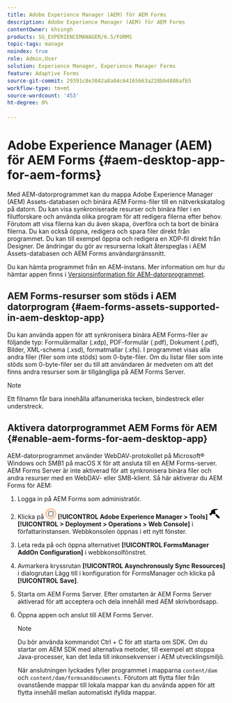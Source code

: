 ```yaml
---
title: Adobe Experience Manager (AEM) för AEM Forms
description: Adobe Experience Manager (AEM) för AEM Forms
contentOwner: khsingh
products: SG_EXPERIENCEMANAGER/6.5/FORMS
topic-tags: manage
noindex: true
role: Admin,User
solution: Experience Manager, Experience Manager Forms
feature: Adaptive Forms
source-git-commit: 29391c8e3042a8a04c64165663a228bb4886afb5
workflow-type: tm+mt
source-wordcount: '453'
ht-degree: 0%

---
```


# Adobe Experience Manager (AEM) för AEM Forms {#aem-desktop-app-for-aem-forms}

Med AEM-datorprogrammet kan du mappa Adobe Experience Manager (AEM) Assets-databasen och binära AEM Forms-filer till en nätverkskatalog på datorn. Du kan visa synkroniserade resurser och binära filer i en filutforskare och använda olika program för att redigera filerna efter behov. Förutom att visa filerna kan du även skapa, överföra och ta bort de binära filerna. Du kan också öppna, redigera och spara filer direkt från programmet. Du kan till exempel öppna och redigera en XDP-fil direkt från Designer. De ändringar du gör av resurserna lokalt återspeglas i AEM Assets-databasen och AEM Forms användargränssnitt.

Du kan hämta programmet från en AEM-instans. Mer information om hur du hämtar appen finns i [Versionsinformation för AEM-datorprogrammet](https://experienceleague.adobe.com/docs/experience-manager-desktop-app/using/release-notes.html?lang=en).

## AEM Forms-resurser som stöds i AEM datorprogram {#aem-forms-assets-supported-in-aem-desktop-app}

Du kan använda appen för att synkronisera binära AEM Forms-filer av följande typ: Formulärmallar (.xdp), PDF-formulär (.pdf), Dokument (.pdf), Bilder, XML-schema (.xsd), formatmallar (.xfs). I programmet visas alla andra filer (filer som inte stöds) som 0-byte-filer. Om du listar filer som inte stöds som 0-byte-filer ser du till att användaren är medveten om att det finns andra resurser som är tillgängliga på AEM Forms Server.

>[!NOTE]
>
>Ett filnamn får bara innehålla alfanumeriska tecken, bindestreck eller understreck.

## Aktivera datorprogrammet AEM Forms för AEM {#enable-aem-forms-for-aem-desktop-app}

AEM-datorprogrammet använder WebDAV-protokollet på Microsoft® Windows och SMB1 på macOS X för att ansluta till en AEM Forms-server. AEM Forms Server är inte aktiverad för att synkronisera binära filer och andra resurser med en WebDAV- eller SMB-klient. Så här aktiverar du AEM Forms för AEM:

1. Logga in på AEM Forms som administratör.
1. Klicka på ![adobeexperienceManager](assets/adobeexperiencemanager.png) **[!UICONTROL Adobe Experience Manager > Tools]** ![hammer](assets/hammer.png) **[!UICONTROL > Deployment > Operations > Web Console]** i författarinstansen. Webbkonsolen öppnas i ett nytt fönster.
1. Leta reda på och öppna alternativet **[!UICONTROL FormsManager AddOn Configuration]** i webbkonsolfönstret.
1. Avmarkera kryssrutan **[!UICONTROL Asynchronously Sync Resources]** i dialogrutan Lägg till i konfiguration för FormsManager och klicka på **[!UICONTROL Save]**.
1. Starta om AEM Forms Server. Efter omstarten är AEM Forms Server aktiverad för att acceptera och dela innehåll med AEM skrivbordsapp.
1. Öppna appen och anslut till AEM Forms Server.

   >[!NOTE]
   >
   > Du bör använda kommandot Ctrl + C för att starta om SDK. Om du startar om AEM SDK med alternativa metoder, till exempel att stoppa Java-processer, kan det leda till inkonsekvenser i AEM utvecklingsmiljö.

   När anslutningen lyckades fyller programmet i mapparna `content/dam` och `content/dam/formsanddocuments`. Förutom att flytta filer från ovanstående mappar till lokala mappar kan du använda appen för att flytta innehåll mellan automatiskt ifyllda mappar.
